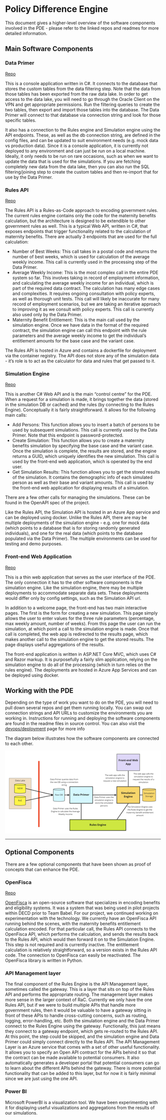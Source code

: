 # Policy Difference Engine

This document gives a higher-level overview of the software components involved in the PDE - please refer to the linked repos and readmes for more detailed information.

## Main Software Components

### Data Primer
[Repo](https://github.com/DTS-STN/babel-data-primer)

This is a console application written in C#. It connects to the database that stores the custom tables from the data filtering step. Note that the data from those tables has been exported from the raw data lake. In order to get access to the data lake, you will need to go through the Oracle Client on the VPN and get appropriate permissions. Run the filtering queries to create the two tables, then export and import those tables into the database. The Data Primer will connect to that database via connection string and look for those specific tables. 

It also has a connection to the Rules engine and Simulation engine using the API endpoints. These, as well as the db connection string, are defined in the config files, and can be updated to suit environment needs (e.g. mock data vs production data). Since it is a console application, it is currently not deployed to any environment and can just be run on a local machine. Ideally, it only needs to be run on rare occasions, such as when we want to update the data that is used for the simulations. If you are fetching completely new data from the data lake, then you can also run the SQL filtering/joining step to create the custom tables and then re-import that for use by the Data Primer. 


### Rules API
[Repo](https://github.com/DTS-STN/babel-rules-engine)

The Rules API is a Rules-as-Code approach to encoding government rules. The current rules engine contains only the code for the maternity benefits calculation, but the architecture is designed to be extendible to other government rules as well. This is a typical Web API, written in C#, that exposes endpoints that trigger functionality related to the calculation of maternity benefits. There are actually 3 endpoints that are used for the full calculation:
- Number of Best Weeks: This call takes in a postal code and returns the number of best weeks, which is used for calculation of the average weekly income. This call is currently used in the processing step of the Data Primer.
- Average Weekly Income: This is the most complex call in the entire PDE system so far. This involves taking in record of employment information, and calculating the average weekly income for an individual, which is part of the required data contract. The calculation has many edge cases and complexities. It requires ongoing consultation with policy experts, as well as thorough unit tests. This call will likely be inaccurate for many record of employment scenarios, but we are taking an iterative approach to improving it as we consult with policy experts. This call is currently also used only by the Data Primer.
- Maternity Benefit Entitlement: This is the main call used by the simulation engine. Once we have data in the format of the required contract, the simulation engine can call this endpoint with the rule parameters and the average weekly income to get the individual’s entitlement amounts for the base case and the variant case. 

The Rules API is hosted in Azure and contains a dockerfile for deployment via the container registry. The API does not store any of the simulation data - it’s role is to act as the calculator for data and rules that get passed to it.


### Simulation Engine
[Repo](https://github.com/DTS-STN/babel-simulation-engine)

This is another C# Web API and is the main “control centre” for the PDE. When a request for a simulation is made, it brings together the data (stored in the simulation DB or cached) and the rules (by connecting to the Rules Engine). Conceptually it is fairly straightforward. It allows for the following main calls:
- Add Persons: This function allows you to insert a batch of persons to be used by subsequent simulations. This call is currently used by the Data Primer. Note that this endpoint is password-protected.
- Create Simulation: This function allows you to create a maternity benefits simulation by specifying the base case and the variant case. Once the simulation is complete, the results are stored, and the engine returns a GUID, which uniquely identifies the new simulation. This call is used by the front-end web application, which is operated by the end user.
- Get Simulation Results: This function allows you to get the stored results of the simulation. It contains the demographic info of each simulated person as well as their base and variant amounts. This call is used by the front-end web application for displaying results of a simulation.

There are a few other calls for managing the simulations. These can be found in the OpenAPI spec of the project.

Like the Rules API, the Simulation API is hosted in an Azure App service and can be deployed using docker. Unlike the Rules API, there are may be multiple deployments of the simulation engine - e.g. one for mock data (which points to a database that is for storing randomly generated individuals), and one for the real data (which points to the database populated via the Data Primer). The multiple environments can be used for testing and demo purposes.  

### Front-end Web Application
[Repo](https://github.com/DTS-STN/babel-web-app)

This is a thin web application that serves as the user interface of the PDE. The only connection it has to the other software components is the simulation engine. Like the simulation engine, there may be multiple deployments to accommodate separate data sets. These deployments would differ only by config settings, such as the Simulation API url.

In addition to a welcome page, the front-end has two main interactive pages. The first is the form for creating a new simulation. This page simply allows the user to enter values for the three rule parameters (percentage, max weekly amount, number of weeks). From this page the user can run the simulation, at which point a call to the simulation engine is made. Once that call is completed, the web app is redirected to the results page, which makes another call to the simulation engine to get the stored results. The page displays useful aggregations of the results. 

The front-end application is written in ASP.NET Core MVC, which uses C# and Razor markup. It is purposefully a fairly slim application, relying on the simulation engine to do all of the processing (which in turn relies on the rules engine). The deployments are hosted in Azure App Services and can be deployed using docker. 


## Working with the PDE
Depending on the type of work you want to do on the PDE, you will need to pull down several repos and get them running locally. You can swap out connection strings and API URLs to customize the environments you are working in. Instructions for running and deploying the software components are found in the readme files in source control. You can also visit the [devops/deployment](https://github.com/DTS-STN/babel-main/blob/main/dev-ops.md) page for more info

The diagram below illustrates how the software components are connected to each other.

![Software Components](https://github.com/DTS-STN/babel-main/blob/main/images/components.jpg)

-----------

## Optional Components

There are a few optional components that have been shown as proof of concepts that can enhance the PDE.

### OpenFisca
[Repo](https://github.com/DTS-STN/babel-openfisca-engine)

[OpenFisca](https://openfisca.org/en/) is an open-source software that specializes in encoding benefits and eligibility systems. It was a system that was being used in pilot projects within DECD prior to Team Babel. For our project, we continued working on experimentation with the technology. We currently have an OpenFisca API running behind the scenes, with the maternity benefits entitlement calculation encoded. For that particular call, the Rules API connects to the OpenFisca API, which performs the calculation, and sends the results back to the Rules API, which would then forward it on to the Simulation Engine. This step is not required and is currently inactive. The entitlement calculation is relatively straightforward, so a version exists in the Rules API code. The connection to OpenFisca can easily be reactivated. The OpenFisca library is written in Python.

### API Management layer
The final component of the Rules Engine is the API Management layer, sometimes called the gateway. This is a layer that sits on top of the Rules API and performs the appropriate routing. The management layer makes more sense in the larger context of RaC. Currently we only have the one Rules API, but if we were to build multiple APIs that handle more government rules, then it would be valuable to have a gateway sitting in front of these APIs to handle cross-cutting concerns, such as routing, logging, error-handling, etc. Both the simulation engine and the Data Primer connect to the Rules Engine using the gateway. Functionally, this just means they connect to a gateway endpoint, which gets re-routed to the Rules API. At this point, the step could be skipped, and the simulation engine and Data Primer could simply connect directly to the Rules API. The API Management Layer is an Azure service that comes with a set of other useful functionality. It allows you to specify an Open API contract for the APIs behind it so that the contract can be made available to potential consumers. It also automatically generates a developer portal that potential consumers can go to learn about the different APIs behind the gateway. There is more potential functionality that can be added to this layer, but for now it is fairly minimal since we are just using the one API.


### Power BI
Microsoft PowerBI is a visualization tool. We have been experimenting with it for displaying useful visualizations and aggregations from the results of our simulations. 

